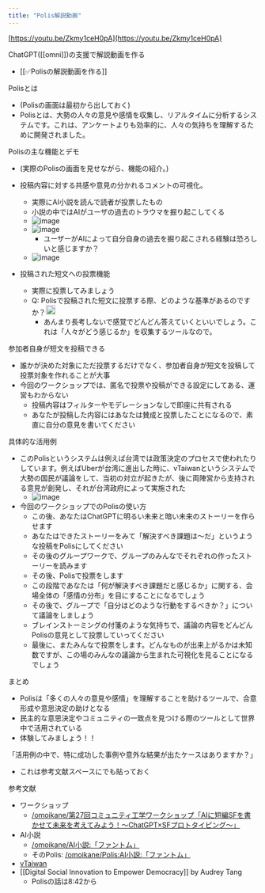 ```yaml
---
title: "Polis解説動画"
---
```


[https://youtu.be/Zkmy1ceH0pA](https://youtu.be/Zkmy1ceH0pA)


ChatGPT([[omni]])の支援で解説動画を作る
- [[✅Polisの解説動画を作る]]

Polisとは
- (Polisの画面は最初から出しておく)
- Polisとは、大勢の人々の意見や感情を収集し、リアルタイムに分析するシステムです。これは、アンケートよりも効率的に、人々の気持ちを理解するために開発されました。

Polisの主な機能とデモ
- (実際のPolisの画面を見せながら、機能の紹介。)

- 投稿内容に対する共感や意見の分かれるコメントの可視化。
    - 実際にAI小説を読んで読者が投票したもの
    - 小説の中ではAIがユーザの過去のトラウマを掘り起こしてくる
    - ![image](https://gyazo.com/3112264477951c94eacba5fa1253d362/thumb/1000)
    - ![image](https://gyazo.com/84c1e0a30eeed1adecf0c0fc5109f389/thumb/1000)
        - ユーザーがAIによって自分自身の過去を掘り起こされる経験は恐ろしいと感じますか？
    - ![image](https://gyazo.com/00ee3770007179886ba5e06557ee2ab4/thumb/1000)

- 投稿された短文への投票機能
    - 実際に投票してみましょう
    - Q: Polisで投稿された短文に投票する際、どのような基準があるのですか？<img src='https://scrapbox.io/api/pages/nishio/gpt/icon' alt='gpt.icon' height="19.5"/>
        - あんまり長考しないで感覚でどんどん答えていくといいでしょう。これは「人々がどう感じるか」を収集するツールなので。

参加者自身が短文を投稿できる
- 誰かが決めた対象にただ投票するだけでなく、参加者自身が短文を投稿して投票対象を作れることが大事
- 今回のワークショップでは、匿名で投票や投稿ができる設定にしてある、運営もわからない
    - 投稿内容はフィルターやモデレーションなしで即座に共有される
    - あなたが投稿した内容にはあなたは賛成と投票したことになるので、素直に自分の意見を書いてください

具体的な活用例
- このPolisというシステムは例えば台湾では政策決定のプロセスで使われたりしています。例えばUberが台湾に進出した時に、vTaiwanというシステムで大勢の国民が議論をして、当初の対立が起きたが、後に両陣営から支持される意見が創発し、それが台湾政府によって実施された
    - ![image](https://gyazo.com/4c598f316c66b0830a785ca7419e69eb/thumb/1000)
- 今回のワークショップでのPolisの使い方
    - この後、あなたはChatGPTに明るい未来と暗い未来のストーリーを作らせます
    - あなたはできたストーリーをみて「解決すべき課題は〜だ」というような投稿をPolisにしてください
    - その後のグループワークで、グループのみんなでそれぞれの作ったストーリーを読みます
    - その後、Polisで投票をします
    - この段階であなたは「何が解決すべき課題だと感じるか」に関する、会場全体の「感情の分布」を目にすることになるでしょう
    - その後で、グループで「自分はどのような行動をするべきか？」について議論をしましょう
    - ブレインストーミングの付箋のような気持ちで、議論の内容をどんどんPolisの意見として投票していってください
    - 最後に、またみんなで投票をします。どんなものが出来上がるかは未知数ですが、この場のみんなの議論から生まれた可視化を見ることになるでしょう

まとめ
- Polisは「多くの人々の意見や感情」を理解することを助けるツールで、合意形成や意思決定の助けとなる
- 民主的な意思決定やコミュニティの一致点を見つける際のツールとして世界中で活用されている
- 体験してみましょう！！

「活用例の中で、特に成功した事例や意外な結果が出たケースはありますか？」
- これは参考文献スペースにでも貼っておく

参考文献
- ワークショップ
    - [/omoikane/第27回コミュニティ工学ワークショップ「AIに短編SFを書かせて未来を考えてみよう！～ChatGPT×SFプロトタイピング～」](https://scrapbox.io/omoikane/第27回コミュニティ工学ワークショップ「AIに短編SFを書かせて未来を考えてみよう！～ChatGPT×SFプロトタイピング～」)
- AI小説
    - [/omoikane/AI小説:「ファントム」](https://scrapbox.io/omoikane/AI小説:「ファントム」)
    - そのPolis: [/omoikane/Polis:AI小説:「ファントム」](https://scrapbox.io/omoikane/Polis:AI小説:「ファントム」)
- [vTaiwan](https://info.vtaiwan.tw/)
- [[Digital Social Innovation to Empower Democracy]] by Audrey Tang
    - Polisの話は8:42から
